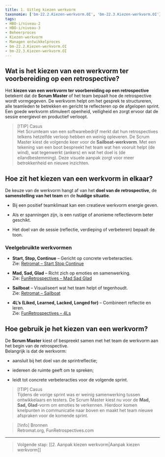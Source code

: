 ```yaml
---
title: 1. Uitleg kiezen werkvorm
taxonomie: ['bm-22.2.Kiezen-werkvorm.OI', 'bm-22.3.Kiezen-werkvorm.OI']
tags:
- HBO-i/niveau-2
- HBO-i/niveau-3
- Beheerproces
- Kiezen-werkvorm
- Managen ontwikkelproces
- bm-22.2.Kiezen-werkvorm.OI
- bm-22.3.Kiezen-werkvorm.OI
---
```


## Wat is het kiezen van een werkvorm ter voorbereiding op een retrospective?

Het **kiezen van een werkvorm ter voorbereiding op een retrospective** betekent dat de **Scrum Master** of het team bepaalt hoe de retrospective wordt vormgegeven. De werkvorm helpt om het gesprek te structureren, alle teamleden te betrekken en gericht te reflecteren op de afgelopen sprint.  
Een goede werkvorm stimuleert openheid, veiligheid en zorgt ervoor dat de sessie energievol en productief verloopt.

> [!TIP] Casus  
> Het Scrumteam van een softwarebedrijf merkt dat hun retrospectives telkens hetzelfde verloop hebben en weinig opleveren. De Scrum Master kiest de volgende keer voor de **Sailboat-werkvorm**. Met een tekening van een boot bespreekt het team wat hen vooruit helpt (de wind), wat tegenwerkt (ankers) en wat het doel is (de eilandbestemming). Deze visuele aanpak zorgt voor meer betrokkenheid en nieuwe inzichten.

## Hoe zit het kiezen van een werkvorm in elkaar?

De keuze van de werkvorm hangt af van het **doel van de retrospective**, de **samenstelling van het team** en de **huidige situatie**.

- Bij een positief teamklimaat kan een creatieve werkvorm energie geven.
    
- Als er spanningen zijn, is een rustige of anonieme reflectievorm beter geschikt.
    
- Het doel van de sessie (reflectie, verdieping of verbeteren) bepaalt de toon.
    

### Veelgebruikte werkvormen

- **Start, Stop, Continue** – Gericht op concrete verbeteracties.  
    Zie: [Retromat – Start Stop Continue](https://retromat.org/en/?id=94)
    
- **Mad, Sad, Glad** – Richt zich op emoties en samenwerking.  
    Zie: [FunRetrospectives – Mad Sad Glad](https://www.funretrospectives.com/mad-sad-glad/)
    
- **Sailboat** – Visualiseert wat het team helpt of tegenhoudt.  
    Zie: [Retromat – Sailboat](https://retromat.org/en/?id=23)
    
- **4L’s (Liked, Learned, Lacked, Longed for)** – Combineert reflectie en leren.  
    Zie: [FunRetrospectives – 4Ls](https://www.funretrospectives.com/4ls-liked-learned-lacked-longed-for/)
    

## Hoe gebruik je het kiezen van een werkvorm?

De **Scrum Master** kiest of bespreekt samen met het team de werkvorm aan het begin van de retrospective.  
Belangrijk is dat de werkvorm:

- aansluit bij het doel van de sprintreflectie;
    
- iedereen de ruimte geeft om te spreken;
    
- leidt tot concrete verbeteracties voor de volgende sprint.
    

> [!TIP] Casus  
> Tijdens de vorige sprint was er weinig samenwerking tussen ontwikkelaars en testers. De Scrum Master kiest nu voor de **Mad, Sad, Glad**-vorm om emoties te verkennen. Hierdoor komen knelpunten in communicatie naar boven en maakt het team nieuwe afspraken voor de komende sprint.

> [!info] Bronnen  
> Retromat.org, FunRetrospectives.com

---

> Volgende stap: [[2. Aanpak kiezen werkvorm|Aanpak kiezen werkvorm]]
